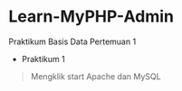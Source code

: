 # Learn-MyPHP-Admin
Praktikum Basis Data Pertemuan 1
- Praktikum 1
> Mengklik start Apache dan MySQL
> 
